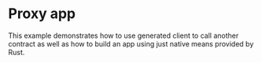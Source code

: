 # Proxy app

This example demonstrates how to use generated client to call another contract
as well as how to build an app using just native means provided by Rust.
